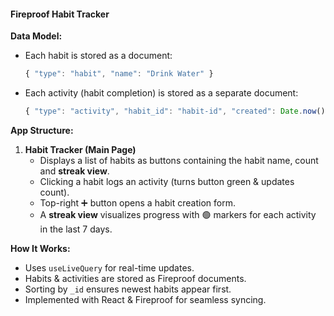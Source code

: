#### Fireproof Habit Tracker

**Data Model:**
- Each habit is stored as a document:
  ```js
  { "type": "habit", "name": "Drink Water" }
  ```
- Each activity (habit completion) is stored as a separate document:
  ```js
  { "type": "activity", "habit_id": "habit-id", "created": Date.now() }
  ```

**App Structure:**
1. **Habit Tracker (Main Page)**
   - Displays a list of habits as buttons containing the habit name, count and **streak view**.
   - Clicking a habit logs an activity (turns button green & updates count).
   - Top-right ➕ button opens a habit creation form.
   - A **streak view** visualizes progress with 🟢 markers for each activity in the last 7 days.
   
**How It Works:**
- Uses `useLiveQuery` for real-time updates.
- Habits & activities are stored as Fireproof documents.
- Sorting by `_id` ensures newest habits appear first.
- Implemented with React & Fireproof for seamless syncing.
